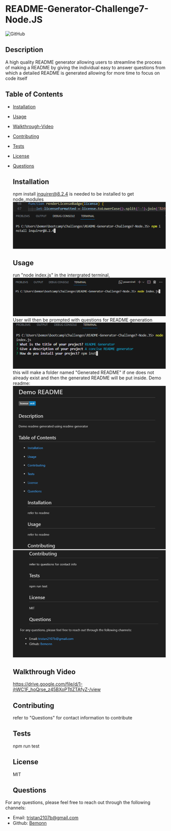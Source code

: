 # README-Generator-Challenge7-Node.JS
  ![GitHub](https://img.shields.io/badge/license-mit-blue)

  ## Description
  A high quality README generator allowing users to streamline the process of making a README by giving the individual easy to answer questions from which a detailed README is generated allowing for more time to focus on code itself

  ## Table of Contents
- [Installation](#installation)
- [Usage](#usage)
- [Walkthrough-Video](#walkthrough-video)
- [Contributing](#contributing)
- [Tests](#tests)
- [License](#license)
- [Questions](#Questions)
  
  ## Installation
  npm install inquirer@8.2.4 is needed to be installed to get node_modules
  ![Alt text](assets/images/Showcase1.PNG)
  
  ## Usage
  run "node index.js" in the intergrated terminal, 
  ![Alt text](assets/images/Showcase2.PNG)
  User will then be prompted with questions for README generation
  ![Alt text](assets/images/Showcase3.PNG)
  this will make a folder named "Generated README" if one does not already exist and then the generated README will be put inside.
  Demo readme:
  ![Alt text](assets/images/demoreadme1.PNG)
  ![Alt text](assets/images/demoreadme2.PNG)

  ## Walkthrough Video
   https://drive.google.com/file/d/1-jhWC1F_hoQrse_z45BXoPTtlZTAfyZ-/view 
  
  ## Contributing
  refer to "Questions" for contact information to contribute
  
  ## Tests
  npm run test
  
  ## License
  MIT

  ## Questions
For any questions, please feel free to reach out through the following channels:
- Email: tristan2107b@gmail.com
- Github: [Bemonn](https://github.com/Bemonn)